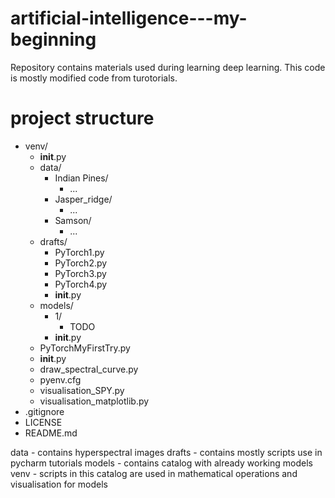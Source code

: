 # artificial-intelligence---my-beginning

Repository contains materials used during learning deep learning.
This code is mostly modified code from turotorials.

# project structure

* venv/
  * __init__.py
  * data/
    * Indian Pines/
        * ...
    * Jasper_ridge/
        * ...
    * Samson/
        * ...
  * drafts/
    * PyTorch1.py
    * PyTorch2.py
    * PyTorch3.py
    * PyTorch4.py
    * __init__.py
  * models/
    * 1/
        * TODO
    * __init__.py
  * PyTorchMyFirstTry.py
  * __init__.py
  * draw_spectral_curve.py
  * pyenv.cfg
  * visualisation_SPY.py
  * visualisation_matplotlib.py
 * .gitignore
 * LICENSE
 * README.md
 
 data - contains hyperspectral images
 drafts - contains mostly scripts use in pycharm tutorials
 models - contains catalog with already working models
 venv - scripts in this catalog are used in mathematical operations and visualisation for models